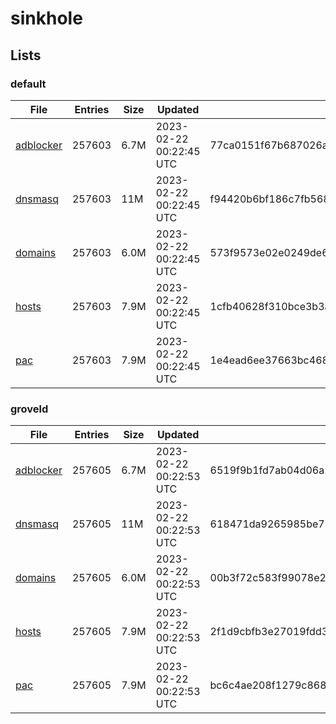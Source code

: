 # sinkhole

## Lists

### default

|File|Entries|Size|Updated|Hash|
|-|-|-|-|-|
|[adblocker](https://raw.githubusercontent.com/groveld/sinkhole/lists/default/adblocker.txt)|257603|6.7M|2023-02-22 00:22:45 UTC|77ca0151f67b687026a1b42636b26fc4d29ad746fe413626c9ddb2295604f616|
|[dnsmasq](https://raw.githubusercontent.com/groveld/sinkhole/lists/default/dnsmasq.txt)|257603|11M|2023-02-22 00:22:45 UTC|f94420b6bf186c7fb56886ee747e835bf537c83c377d8a41b9b8bf7c6a02a4b4|
|[domains](https://raw.githubusercontent.com/groveld/sinkhole/lists/default/domains.txt)|257603|6.0M|2023-02-22 00:22:45 UTC|573f9573e02e0249de6428c219c3ec794be282a1b8d7a9032819475d292ce43b|
|[hosts](https://raw.githubusercontent.com/groveld/sinkhole/lists/default/hosts.txt)|257603|7.9M|2023-02-22 00:22:45 UTC|1cfb40628f310bce3b3ad1662e8597f4380ffa1c99a5fe422c4dd7b8dc10b1a4|
|[pac](https://raw.githubusercontent.com/groveld/sinkhole/lists/default/pac.txt)|257603|7.9M|2023-02-22 00:22:45 UTC|1e4ead6ee37663bc468be9f0be3347db1bb05a08d0f27327dfd84c32909aea48|

### groveld

|File|Entries|Size|Updated|Hash|
|-|-|-|-|-|
|[adblocker](https://raw.githubusercontent.com/groveld/sinkhole/lists/groveld/adblocker.txt)|257605|6.7M|2023-02-22 00:22:53 UTC|6519f9b1fd7ab04d06a25f8e03dd223bd94b838565ca282eb2f56dbe39877bf0|
|[dnsmasq](https://raw.githubusercontent.com/groveld/sinkhole/lists/groveld/dnsmasq.txt)|257605|11M|2023-02-22 00:22:53 UTC|618471da9265985be7162d7f2ff9e6279d5673f1de7b5e188450047d5f046269|
|[domains](https://raw.githubusercontent.com/groveld/sinkhole/lists/groveld/domains.txt)|257605|6.0M|2023-02-22 00:22:53 UTC|00b3f72c583f99078e2331d75a56c3565fc56089186668e31ff75861a434af1d|
|[hosts](https://raw.githubusercontent.com/groveld/sinkhole/lists/groveld/hosts.txt)|257605|7.9M|2023-02-22 00:22:53 UTC|2f1d9cbfb3e27019fdd3581e8142633d41805a4f104c4bd6e5868cd5209cd5cf|
|[pac](https://raw.githubusercontent.com/groveld/sinkhole/lists/groveld/pac.txt)|257605|7.9M|2023-02-22 00:22:53 UTC|bc6c4ae208f1279c868d334a40ec5ff5301d14745a4b1efd97d87a898de483c5|
